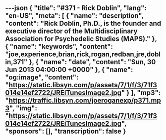 ---json
{
  "title": "#371 - Rick Doblin",
  "lang": "en-US",
  "meta": [
    {
      "name": "description",
      "content": "Rick Doblin, Ph.D., is the founder and executive director of the Multidisciplinary Association for Psychedelic Studies (MAPS)."
    },
    {
      "name": "keywords",
      "content": "joe,experience,brian,rick,rogan,redban,jre,doblin,371"
    },
    {
      "name": "date",
      "content": "Sun, 30 Jun 2013 04:00:00 +0000"
    },
    {
      "name": "og:image",
      "content": "https://static.libsyn.com/p/assets/7/1/f/3/71f3014e14ef2722/JREiTunesImage2.jpg"
    }
  ],
  "mp3": "https://traffic.libsyn.com/joeroganexp/p371.mp3",
  "img": "https://static.libsyn.com/p/assets/7/1/f/3/71f3014e14ef2722/JREiTunesImage2.jpg",
  "sponsors": [],
  "transcription": false
}
---
<episode-header />

<timemark seconds="0" />

<transcribe-call-to-action />

<episode-footer />
